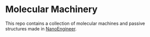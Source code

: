 # Molecular Machinery

This repo contains a collection of molecular machines and passive structures made in [NanoEngineer](http://github.com/kanzure/nanoengineer).
